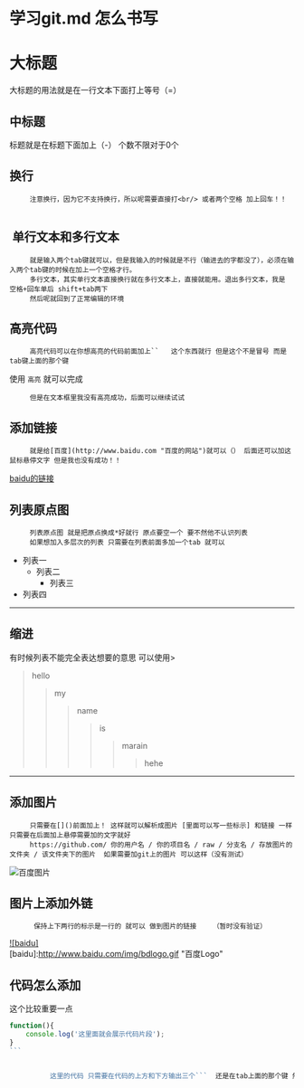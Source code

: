 # 学习git.md 怎么书写  

大标题  
======
大标题的用法就是在一行文本下面打上等号（=）

中标题
----------
标题就是在标题下面加上（-） 个数不限对于0个   

换行  
----------

		 注意换行，因为它不支持换行，所以呢需要直接打<br/> 或者两个空格 加上回车！！    
 
 单行文本和多行文本 
 ----------
 		 就是输入两个tab键就可以，但是我输入的时候就是不行（输进去的字都没了），必须在输入两个tab键的时候在加上一个空格才行。
		 多行文本，其实单行文本直接换行就在多行文本上，直接就能用。退出多行文本，我是 空格+回车单后 shift+tab两下 
		 然后呢就回到了正常编辑的环境  
 
 高亮代码
 ---------
 		 高亮代码可以在你想高亮的代码前面加上``   这个东西就行 但是这个不是冒号 而是tab键上面的那个键  
 使用 `高亮` 就可以完成
 
 		 但是在文本框里我没有高亮成功，后面可以继续试试
 
 添加链接
 ---------------
 		 就是给[百度](http://www.baidu.com "百度的网站")就可以（） 后面还可以加这鼠标悬停文字 但是我也没有成功！！
[baidu的链接](http://www.baidu.com)
 
 列表原点图
 --------------
 		 列表原点图 就是把原点换成*好就行 原点要空一个 要不然他不认识列表
		 如果想加入多层次的列表 只需要在列表前面多加一个tab 就可以
 
		 
* 列表一   
	* 列表二  
		* 列表三
* 列表四
 
 ---------------------
 
 缩进
 -----------
 有时候列表不能完全表达想要的意思 可以使用>
 
 >hello
 >>my 
 >>>name
 >>>>is
 >>>>>marain
 >>>>>>hehe
 ----------------
 
 添加图片
 --------
 		 只需要在[]()前面加上！ 这样就可以解析成图片 [里面可以写一些标示] 和链接 一样 只需要在后面加上悬停需要加的文字就好
		 https://github.com/ 你的用户名 / 你的项目名 / raw / 分支名 / 存放图片的文件夹 / 该文件夹下的图片  如果需要加git上的图片 可以这样（没有测试）
		 
 ![百度图片](http://www.baidu.com/img/bdlogo.gif "百度logo") 

 图片上添加外链
 -----------
		  保持上下两行的标示是一行的 就可以 做到图片的链接    （暂时没有验证）
[![baidu]](http://baidu.com)  
[baidu]:http://www.baidu.com/img/bdlogo.gif "百度Logo"  


代码怎么添加
-------------  
这个比较重要一点   
```javascript
function(){
	console.log('这里面就会展示代码片段');
}
```  

 
		  这里的代码 只需要在代码的上方和下方输出三个```  还是在tab上面的那个键 然后在上面的三个点后面写上你书写的代码是什么语言就可以。
 
 
 
 
 
 
 
